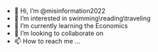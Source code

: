 - 👋 Hi, I’m @misinformation2022
- 👀 I’m interested in swimming\reading\traveling
- 🌱 I’m currently learning the Economics
- 💞️ I’m looking to collaborate on 
- 📫 How to reach me ...

<!---
misinformation2022/misinformation2022 is a ✨ special ✨ repository because its `README.md` (this file) appears on your GitHub profile.
You can click the Preview link to take a look at your changes.
--->
